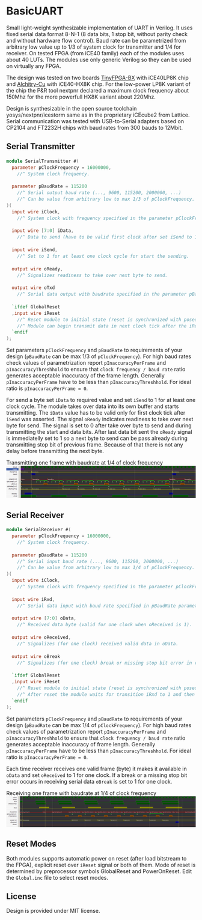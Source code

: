 # BasicUART

Small light-weight synthesizable implementation of UART in Verilog. It uses fixed serial data format 8-N-1 (8 data bits, 1 stop bit, without parity check and without hardware flow control). Baud rate can be parametrized from arbitrary low value up to 1/3 of system clock for transmitter and 1/4 for receiver. On tested FPGA (from iCE40 family) each of the modules uses about 40 LUTs. The modules use only generic Verilog so they can be used on virtually any FPGA. 

The design was tested on two boards [TinyFPGA-BX](https://tinyfpga.com) with iCE40LP8K chip and [Alchitry-Cu](https://alchitry.com/) with iCE40-HX8K chip. For the low-power LP8K variant of the chip the P&R tool nextpnr declared a maximum clock frequency about 150Mhz for the more powerfull HX8K variant about 220Mhz. 

Design is synthesizable in the open source toolchain yosys/nextpnr/icestorm same as in the proprietary iCEcube2 from Lattice. Serial communication was tested with USB-to-Serial adapters based on CP2104 and FT2232H chips with baud rates from 300 bauds to 12Mbit.



## Serial Transmitter

```verilog
module SerialTransmitter #(
  parameter pClockFrequency = 16000000,  
    //^ System clock frequency.
      
  parameter pBaudRate = 115200     
    //^ Serial output baud rate (..., 9600, 115200, 2000000, ...)
    //^ Can be value from arbitrary low to max 1/3 of pClockFrequency.
)(
  input wire iClock,       
    //^ System clock with frequency specified in the parameter pClockFrequency.
      
  input wire [7:0] iData,  
    //^ Data to send (have to be valid first clock after set iSend to 1).
      
  input wire iSend,        
    //^ Set to 1 for at least one clock cycle for start the sending.
      
  output wire oReady,   
    //^ Signalizes readiness to take over next byte to send.
      
  output wire oTxd          
    //^ Serial data output with baudrate specified in the parameter pBaudRate.
    
  `ifdef GlobalReset
  ,input wire iReset
    //^ Reset module to initial state (reset is synchronized with posedge, set to 1 for one clock is enough).
    //^ Module can begin transmit data in next clock tick after the iReset was set to 0.
  `endif
);
```

Set parameters `pClockFrequency` and `pBaudRate` to requirements of your design (`pBaudRate` can be 
  max 1/3 of `pClockFrequency`). For high baud rates check values of parametrization report `pInaccuracyPerFrame` and `pInaccuracyThreshhold` to ensure that `clock frequency / baud rate` ratio generates acceptable inaccuracy of the frame length. Generally `pInaccuracyPerFrame` have to be less than `pInaccuracyThreshhold`. For ideal ratio is `pInaccuracyPerFrame = 0`.

For send a byte set `iData` to required value and set `iSend` to 1 for at least one clock cycle. The module takes over data into its own buffer and starts transmitting. The `iData` value has to be valid only for first clock tick after `iSend` was asserted. The signal `oReady` indicates readiness to take over next byte for send. The signal is set to 0 after take over byte to send and during transmitting the start and data bits. After last data bit sent the `oReady` signal is immediatelly set to 1 so a next byte to send can be pass already during transmitting stop bit of previous frame. Because of that there is not any delay before transmitting the next byte.

Transmitting one frame with baudrate at 1/4 of clock frequency
![SerialTransmitter](waves/SerialTransmitter.png)



## Serial Receiver

```verilog
module SerialReceiver #(
  parameter pClockFrequency = 16000000,  
    //^ System clock frequency.

  parameter pBaudRate = 115200   
    //^ Serial input baud rate (..., 9600, 115200, 2000000, ...)
    //^ Can be value from arbitrary low to max 1/4 of pClockFrequency.
)(
  input wire iClock,             
    //^ System clock with frequency specified in the parameter pClockFrequency.

  input wire iRxd,               
    //^ Serial data input with baud rate specified in pBaudRate parameter
      
  output wire [7:0] oData,              
    //^ Received data byte (valid for one clock when oReceived is 1).
      
  output wire oReceived,      
    //^ Signalizes (for one clock) received valid data in oData.
      
  output wire oBreak
    //^ Signalizes (for one clock) break or missing stop bit error in receiving serial data. 
      
  `ifdef GlobalReset
  ,input wire iReset
    //^ Reset module to initial state (reset is synchronized with posedge, set to 1 for one clock is enough).
    //^ After reset the module waits for transition iRxd to 1 and then it begins to wait for serial data.
  `endif
);

```

Set parameters `pClockFrequency` and `pBaudRate` to requirements of your design (`pBaudRate` can be max 1/4 of 
  `pClockFrequency`). For high baud rates check values of parametrization report `pInaccuracyPerFrame` and 
  `pInaccuracyThreshhold` to ensure that `clock frequency / baud rate` ratio generates acceptable inaccuracy of frame length. Generally `pInaccuracyPerFrame` have to be less than `pInaccuracyThreshhold`. For ideal ratio is `pInaccuracyPerFrame = 0`.
  
Each time receiver receives one valid frame (byte) it makes it available in `oData` and set `oReceived` to 1 for one clock. If a break or a missing stop bit error occurs in receiving serial data `oBreak` is set to 1 for one clock.

Receiving one frame with baudrate at 1/4 of clock frequency
![SerialReceiver](waves/SerialReceiver.png)



## Reset Modes

Both modules supports automatic power on reset (after load bitstream to the FPGA), explicit reset over `iReset` signal or both of them. Mode of reset is determined by preprocessor symbols GlobalReset and PowerOnReset. Edit the `Global.inc` file to select reset modes.



## License

Design is provided under MIT license.  
